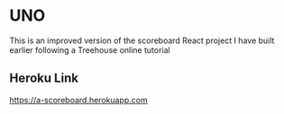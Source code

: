 # UNO 
This is an improved version of the scoreboard React project I have built earlier following a Treehouse online tutorial

## Heroku Link
https://a-scoreboard.herokuapp.com
